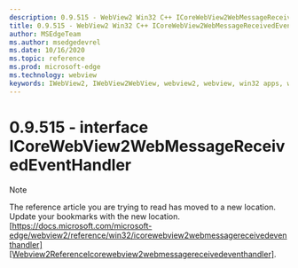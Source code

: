 ```yaml
---
description: 0.9.515 - WebView2 Win32 C++ ICoreWebView2WebMessageReceivedEventHandler
title: 0.9.515 - WebView2 Win32 C++ ICoreWebView2WebMessageReceivedEventHandler
author: MSEdgeTeam
ms.author: msedgedevrel
ms.date: 10/16/2020
ms.topic: reference
ms.prod: microsoft-edge
ms.technology: webview
keywords: IWebView2, IWebView2WebView, webview2, webview, win32 apps, win32, edge, ICoreWebView2, ICoreWebView2Controller, browser control, edge html
---
```


# 0.9.515 - interface ICoreWebView2WebMessageReceivedEventHandler 

> [!NOTE]
> The reference article you are trying to read has moved to a new location.  
> Update your bookmarks with the new location.  
> [https://docs.microsoft.com/microsoft-edge/webview2/reference/win32/icorewebview2webmessagereceivedeventhandler][Webview2ReferenceIcorewebview2webmessagereceivedeventhandler].  

[Webview2ReferenceIcorewebview2webmessagereceivedeventhandler]: /microsoft-edge/webview2/reference/win32/icorewebview2webmessagereceivedeventhandler "interface ICoreWebView2WebMessageReceivedEventHandler | Microsoft Docs"
